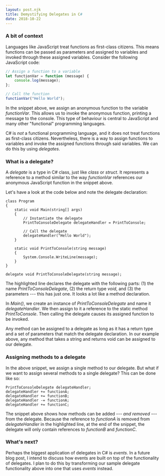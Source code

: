```yaml
---
layout: post.njk
title: Demystifying Delegates in C#
date: 2018-10-22
---
```


### A bit of context

Languages like JavaScript treat functions as first-class citizens. This means functions can be passed as parameters and assigned to variables and invoked through these assigned variables. Consider the following JavaScript code:

```javascript
// Assign a function to a variable
let functionVar = function (message) {
    console.log(message);
};

// Call the function
functionVar("Hello World");
```

In the snippet above, we assign an anonymous function to the variable *functionVar*. This allows us to invoke the anonymous function, printing a message to the console. This type of behaviour is central to JavaScript and many other "functional" programming languages.

C# is *not* a functional programming language, and it does not treat functions as first-class citizens. Nevertheless, there is a way to assign functions to variables and invoke the assigned functions through said variables. We can do this by using *delegates*.

### What is a delegate?

A *delegate* is a type in C# class, just like *class* or *struct*. It represents a reference to a method similar to the way *functionVar* references our anonymous JavaScript function in the snippet above.

Let's have a look at the code below and note the delegate declaration:

```csharp/17
class Program
{
    static void Main(string[] args)
    {
        // Instantiate the delegate
        PrintToConsoleDelegate delegateHandler = PrintToConsole;

        // Call the delegate
        delegateHandler("Hello World");
    }

    static void PrintToConsole(string message)
    {
        System.Console.WriteLine(message);
    }
}

delegate void PrintToConsoleDelegate(string message);
```

The highlighted line declares the delegate with the following parts: (1) the name *PrintToConsoleDelegate*, (2) the return type *void*, and (3) the parameters --- this has just one. It looks a lot like a method declaration.

In *Main()*, we create an instance of *PrintToConsoleDelegate* and name it *delegateHandler*. We then assign to it a reference to the static method *PrintToConsole*. Then calling the delegate causes its assigned function to be invoked.

Any method can be assigned to a delegate as long as it has a return type and a set of parameters that match the delegate declaration. In our example above, any method that takes a string and returns void can be assigned to our delegate.

### Assigning methods to a delegate

In the above snippet, we assign a single method to our delegate. But what if we want to assign several methods to a single delegate? This can be done like so:

```csharp/3
PrintToConsoleDelegate delegateHandler;
delegateHandler += functionA;
delegateHandler += functionB;
delegateHandler -= functionA;
delegateHandler += functionC;
```

The snippet above shows how methods can be added --- *and removed* --- from the delegate. Because the reference to *functionA* is removed from *delegateHandler* in the highlighted line, at the end of the snippet, the delegate will only contain references to *functionB* and *functionC*.

### What's next?

Perhaps the biggest application of delegates in C# is *events*. In a future blog post, I intend to discuss how events are built on top of the functionality of delegates. I plan to do this by transforming our sample delegate functionality above into one that uses *events* instead.